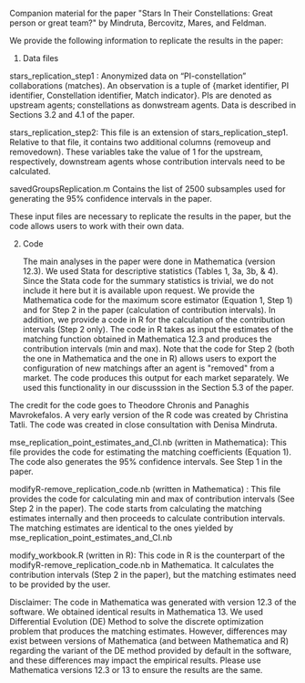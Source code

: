 Companion material for the paper "Stars In Their Constellations: Great person or great team?"
by Mindruta, Bercovitz, Mares, and Feldman.

We provide the following information to replicate the results in the paper: 
1.	Data files

stars_replication_step1	: Anonymized data on “PI-constellation” collaborations (matches). An observation is a tuple of {market identifier, PI identifier, Constellation identifier, Match indicator}. PIs are denoted as upstream agents; constellations as donwstream agents. Data is described in Sections 3.2 and 4.1 of the paper. 

stars_replication_step2: This file is an extension of stars_replication_step1. Relative to that file, it contains two additional columns (removeup and removedown). These variables take the value of 1 for the upstream, respectively, downstream agents whose contribution intervals need to be calculated. 

savedGroupsReplication.m Contains the list of 2500 subsamples used for generating the 95% confidence intervals in the paper. 

These input files are necessary to replicate the results in the paper, but the code allows users to work with their own data. 

2. Code
   
   The main analyses in the paper were done in Mathematica (version 12.3). We used Stata for descriptive statistics (Tables 1, 3a, 3b, & 4). Since the Stata code for the summary statistics is trivial, we do not include it here but it is available upon request. We provide the Mathematica code for the maximum score estimator (Equation 1, Step 1) and for Step 2 in the paper (calculation of contribution intervals). In addition, we provide a code in R for the calculation of the contribution intervals (Step 2 only). The code in R takes as input the estimates of the matching function obtained in Mathematica 12.3 and produces the contribution intervals (min and max). Note that the code for Step 2 (both the one in Mathematica and the one in R) allows users to export the configuration of new matchings after an agent is "removed" from a market. The code produces this output for each market separately. We used this functionality in our discusssion in the Section 5.3 of the paper. 
      
The credit for the code goes to Theodore Chronis and Panaghis Mavrokefalos. A very early version of the R code was created by Christina Tatli. The code was created in close consultation with Denisa Mindruta.

mse_replication_point_estimates_and_CI.nb (written in Mathematica): This file provides the code for estimating the matching coefficients (Equation 1). The code also generates the 95% confidence intervals. See Step 1 in the paper. 

modifyR-remove_replication_code.nb (written in Mathematica) : This file provides the code for calculating min and max of contribution intervals (See Step 2 in the paper). The code starts from calculating the matching estimates internally and then proceeds to calculate contribution intervals. The matching estimates are identical to the ones yielded by mse_replication_point_estimates_and_CI.nb

modify_workbook.R (written in R): This code in R is the counterpart of the modifyR-remove_replication_code.nb in Mathematica. It calculates the contribution intervals (Step 2 in the paper), but the matching estimates need to be provided by the user. 

Disclaimer: The code in Mathematica was generated with version 12.3 of the software. We obtained identical results in Mathematica 13. We used Differential Evolution (DE) Method to solve the discrete optimization problem that produces the matching estimates. However, differences may exist between versions of Mathematica (and between Mathematica and R) regarding the variant of the DE method provided by default in the software, and these differences may impact the empirical results. Please use Mathematica versions 12.3 or 13 to ensure the results are the same.
